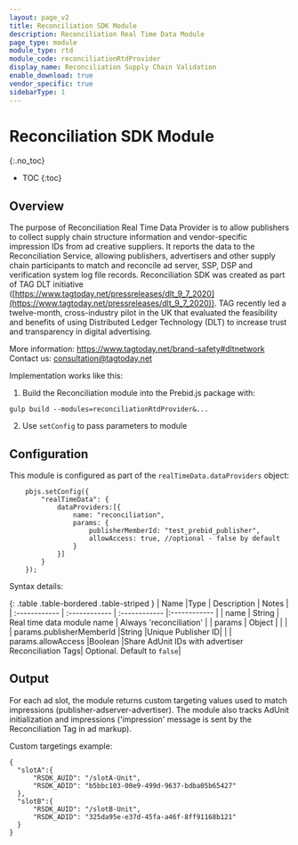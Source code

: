 ```yaml
---
layout: page_v2
title: Reconciliation SDK Module
description: Reconciliation Real Time Data Module
page_type: module
module_type: rtd
module_code: reconciliationRtdProvider
display_name: Reconciliation Supply Chain Validation
enable_download: true
vendor_specific: true
sidebarType: 1
---
```


# Reconciliation SDK Module
{:.no_toc}

* TOC
{:toc}

## Overview

The purpose of Reconciliation Real Time Data Provider is to allow publishers to collect supply chain structure information and vendor-specific impression IDs from ad creative suppliers. It reports the data to the Reconciliation Service, allowing publishers, advertisers and other supply chain participants to match and reconcile ad server, SSP, DSP and verification system log file records.
Reconciliation SDK was created as part of TAG DLT initiative ([https://www.tagtoday.net/pressreleases/dlt_9_7_2020](https://www.tagtoday.net/pressreleases/dlt_9_7_2020)). 
TAG recently led a twelve-month, cross-industry pilot in the UK that evaluated the feasibility and benefits of using Distributed Ledger Technology (DLT) to increase trust and transparency in digital advertising.

More information: https://www.tagtoday.net/brand-safety#dltnetwork
Contact us: consultation@tagtoday.net

Implementation works like this:

1) Build the Reconciliation module into the Prebid.js package with:

```
gulp build --modules=reconciliationRtdProvider&...
```

2) Use `setConfig` to pass parameters to module 

## Configuration

This module is configured as part of the `realTimeData.dataProviders` object:

```
    pbjs.setConfig({
        "realTimeData": {
            dataProviders:[{          
                name: "reconciliation",
                params: {
                    publisherMemberId: "test_prebid_publisher",
                    allowAccess: true, //optional - false by default
                }
            }]
        }
    });
```    

Syntax details:

{: .table .table-bordered .table-striped }
| Name  |Type | Description   | Notes  |
| :------------ | :------------ | :------------ |:------------ |
| name  | String | Real time data module name | Always 'reconciliation' | 
| params  | Object   | |   |
| params.publisherMemberId  |String   |Unique Publisher ID|   |
| params.allowAccess  |Boolean   |Share AdUnit IDs with advertiser Reconciliation Tags| Optional. Default to `false`|



## Output

For each ad slot, the module returns custom targeting values used to match impressions (publisher-adserver-advertiser).
The module also tracks AdUnit initialization and impressions ('impression' message is sent by the Reconciliation Tag in ad markup).

Custom targetings example:
```
{
  "slotA":{
      "RSDK_AUID": "/slotA-Unit",
      "RSDK_ADID": "b5bbc103-00e9-499d-9637-bdba05b65427"
  },
  "slotB":{
      "RSDK_AUID": "/slotB-Unit",
      "RSDK_ADID": "325da95e-e37d-45fa-a46f-8ff91168b121"
  }
}
```

